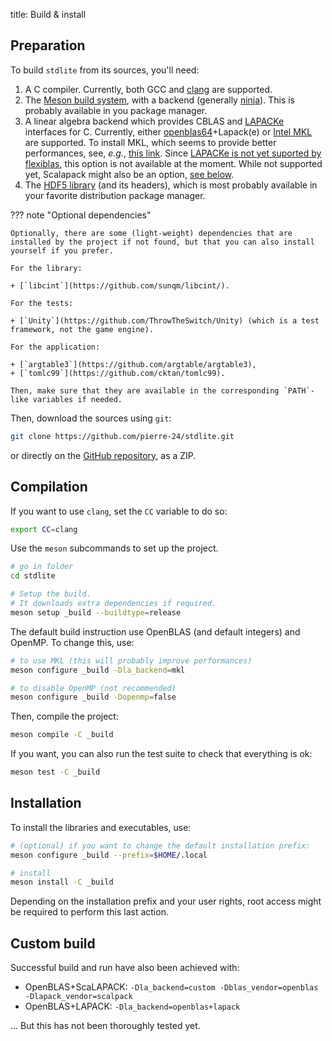 title: Build & install

## Preparation

To build `stdlite` from its sources, you'll need:

1. A C compiler. Currently, both GCC and [clang](https://clang.llvm.org/) are supported.
2. The [Meson build system](https://github.com/mesonbuild/meson), with a backend (generally [ninja](https://github.com/ninja-build/ninja)). This is probably available in you package manager.
3. A linear algebra backend which provides CBLAS and [LAPACKe](https://netlib.org/lapack/lapacke.html) interfaces for C. Currently, either [openblas64](https://www.openblas.net/)+Lapack(e) or [Intel MKL](https://en.wikipedia.org/wiki/Math_Kernel_Library) are supported. To install MKL, which seems to provide better performances, see, *e.g.*, [this link](https://www.intel.com/content/www/us/en/developer/tools/oneapi/onemkl-download.html). Since [LAPACKe is not yet suported by flexiblas](https://github.com/mpimd-csc/flexiblas/issues/2), this option is not available at the moment. While not supported yet, Scalapack might also be an option, [see below](#custom-build).
4. The [HDF5 library](https://github.com/HDFGroup/hdf5) (and its headers), which is most probably available in your favorite distribution package manager.

??? note "Optional dependencies"

    Optionally, there are some (light-weight) dependencies that are installed by the project if not found, but that you can also install yourself if you prefer.

    For the library:
    
    + [`libcint`](https://github.com/sunqm/libcint/).

    For the tests:

    + [`Unity`](https://github.com/ThrowTheSwitch/Unity) (which is a test framework, not the game engine).

    For the application:

    + [`argtable3`](https://github.com/argtable/argtable3),
    + [`tomlc99`](https://github.com/cktan/tomlc99).

    Then, make sure that they are available in the corresponding `PATH`-like variables if needed.

Then, download the sources using `git`:

```bash
git clone https://github.com/pierre-24/stdlite.git
```

or directly on the [GitHub repository](https://github.com/pierre-24/stdlite), as a ZIP.

## Compilation

If you want to use `clang`, set the `CC` variable to do so:

```bash
export CC=clang
```

Use the `meson` subcommands to set up the project.

```bash
# go in folder
cd stdlite

# Setup the build.
# It downloads extra dependencies if required. 
meson setup _build --buildtype=release
```

The default build instruction use OpenBLAS (and default integers) and OpenMP. To change this, use:
```bash
# to use MKL (this will probably improve performances)
meson configure _build -Dla_backend=mkl

# to disable OpenMP (not recommended)
meson configure _build -Dopenmp=false
```

Then, compile the project:

```bash
meson compile -C _build
```

If you want, you can also run the test suite to check that everything is ok:

```bash
meson test -C _build
```

## Installation

To install the libraries and executables, use:

```bash
# (optional) if you want to change the default installation prefix:
meson configure _build --prefix=$HOME/.local

# install
meson install -C _build
```

Depending on the installation prefix and your user rights, root access might be required to perform this last action.

## Custom build

Successful build and run have also been achieved with:

+ OpenBLAS+ScaLAPACK: `-Dla_backend=custom -Dblas_vendor=openblas -Dlapack_vendor=scalpack`
+ OpenBLAS+LAPACK: `-Dla_backend=openblas+lapack`

... But this has not been thoroughly tested yet.
